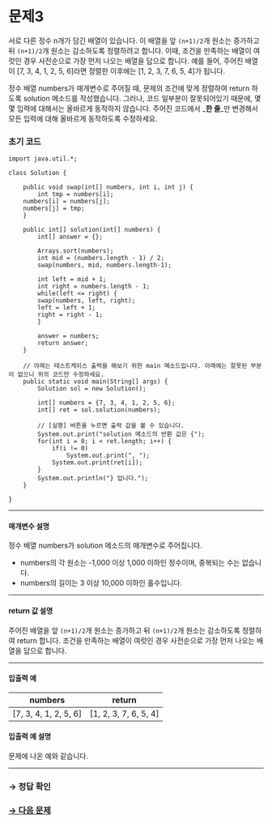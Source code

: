 # 문제3

서로 다른 정수 n개가 담긴 배열이 있습니다. 이 배열을 앞 `(n+1)/2`개 원소는 증가하고 뒤 `(n+1)/2`개 원소는 감소하도록 정렬하려고 합니다. 이때, 조건을 만족하는 배열이 여럿인 경우 사전순으로 가장 먼저 나오는 배열을 답으로 합니다. 예를 들어, 주어진 배열이 [7, 3, 4, 1, 2, 5, 6]라면 정렬한 이후에는 [1, 2, 3, 7, 6, 5, 4]가 됩니다.

정수 배열 numbers가 매개변수로 주어질 때, 문제의 조건에 맞게 정렬하여 return 하도록 solution 메소드를 작성했습니다. 그러나, 코드 일부분이 잘못되어있기 때문에, 몇몇 입력에 대해서는 올바르게 동작하지 않습니다. 주어진 코드에서 _**한 줄**_만 변경해서 모든 입력에 대해 올바르게 동작하도록 수정하세요.

### 초기 코드

```
import java.util.*;

class Solution {

    public void swap(int[] numbers, int i, int j) {
        int tmp = numbers[i];
	numbers[i] = numbers[j];
	numbers[j] = tmp;
    }

    public int[] solution(int[] numbers) {
        int[] answer = {};

        Arrays.sort(numbers);
        int mid = (numbers.length - 1) / 2;
        swap(numbers, mid, numbers.length-1);

        int left = mid + 1;
        int right = numbers.length - 1;
        while(left <= right) {
	    swap(numbers, left, right);
	    left = left + 1;
	    right = right - 1;
        }

        answer = numbers;
        return answer;
    }

    // 아래는 테스트케이스 출력을 해보기 위한 main 메소드입니다. 아래에는 잘못된 부분이 없으니 위의 코드만 수정하세요.
    public static void main(String[] args) {
    	Solution sol = new Solution();
      
    	int[] numbers = {7, 3, 4, 1, 2, 5, 6};
    	int[] ret = sol.solution(numbers);

    	// [실행] 버튼을 누르면 출력 값을 볼 수 있습니다.
    	System.out.print("solution 메소드의 반환 값은 {");
    	for(int i = 0; i < ret.length; i++) {
    		if(i != 0)
    			System.out.print(", ");
    		System.out.print(ret[i]);
    	}
    	System.out.println("} 입니다.");
    }
    
}
```

---

#### 매개변수 설명

정수 배열 numbers가 solution 메소드의 매개변수로 주어집니다.
* numbers의 각 원소는 -1,000 이상 1,000 이하인 정수이며, 중복되는 수는 없습니다.
* numbers의 길이는 3 이상 10,000 이하인 홀수입니다.

---

#### return 값 설명

주어진 배열을 앞 `(n+1)/2`개 원소는 증가하고 뒤 `(n+1)/2`개 원소는 감소하도록 정렬하여 return 합니다.
조건을 만족하는 배열이 여럿인 경우 사전순으로 가장 먼저 나오는 배열을 답으로 합니다.

---
#### 입출력 예

| numbers               | return                |
|-----------------------|-----------------------|
| [7, 3, 4, 1, 2, 5, 6] | [1, 2, 3, 7, 6, 5, 4] |

#### 입출력 예 설명

문제에 나온 예와 같습니다.

---

### → 정답 확인

### [→ 다음 문제](https://github.com/tnehf18/cosPro/blob/main/java/ex_1st_05/no_04/desc_04.md "cosPro 1급 Java 5차 4번 문제")
